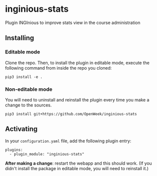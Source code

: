 # inginious-stats
Plugin INGInious to improve stats view in the course administration

## Installing
### Editable mode

Clone the repo. Then, to install the plugin in editable mode, execute the following command from inside the repo you cloned:

    pip3 install -e .

### Non-editable mode
You will need to uninstall and reinstall the plugin every time you make a change to the sources.

    pip3 install git+https://github.com/OpenWeek/inginious-stats

## Activating

In your ``configuration.yaml`` file, add the following plugin entry:

    plugins:
      - plugin_module: "inginious-stats"
      
**After making a change**: restart the webapp and this should work. (If you didn't install the package in editable mode, you will need to reinstall it.)
